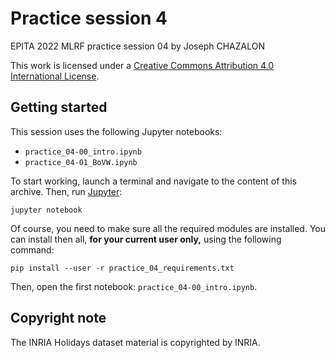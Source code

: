 # Practice session 4

EPITA 2022 MLRF practice session 04 by Joseph CHAZALON

This work is licensed under a [Creative Commons Attribution 4.0 International License](http://creativecommons.org/licenses/by/4.0/).


## Getting started
This session uses the following Jupyter notebooks:
- `practice_04-00_intro.ipynb`
- `practice_04-01_BoVW.ipynb`

To start working, launch a terminal and navigate to the content of this archive.
Then, run [Jupyter](https://jupyter.org/):
```shell
jupyter notebook
```

Of course, you need to make sure all the required modules are installed.
You can install then all, **for your current user only,** using the following command:
```shell
pip install --user -r practice_04_requirements.txt
```

Then, open the first notebook: `practice_04-00_intro.ipynb`.


## Copyright note
The INRIA Holidays dataset material is copyrighted by INRIA.
